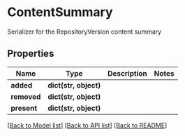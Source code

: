 # ContentSummary

Serializer for the RepositoryVersion content summary
## Properties
Name | Type | Description | Notes
------------ | ------------- | ------------- | -------------
**added** | **dict(str, object)** |  | 
**removed** | **dict(str, object)** |  | 
**present** | **dict(str, object)** |  | 

[[Back to Model list]](../README.md#documentation-for-models) [[Back to API list]](../README.md#documentation-for-api-endpoints) [[Back to README]](../README.md)


